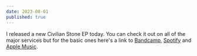 ```yaml
---
date: 2023-08-01
published: true
---
```


I released a new Civilian Stone EP today. You can check it out on all of the major services but for the basic ones here's a link to [Bandcamp](https://civilianstone.bandcamp.com/album/rgb-ep), [Spotify](https://open.spotify.com/album/5BSU1icdSKwVguo3w3lgQu) and [Apple Music](https://music.apple.com/album/rgb-ep/1700592638).
